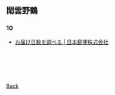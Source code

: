 ## 閑雲野鶴

### 10

- [お届け日数を調べる | 日本郵便株式会社](https://www.post.japanpost.jp/send/deli_days/index.html)

<p style="margin-top: 100px;"></p>

[Back](./../../)
